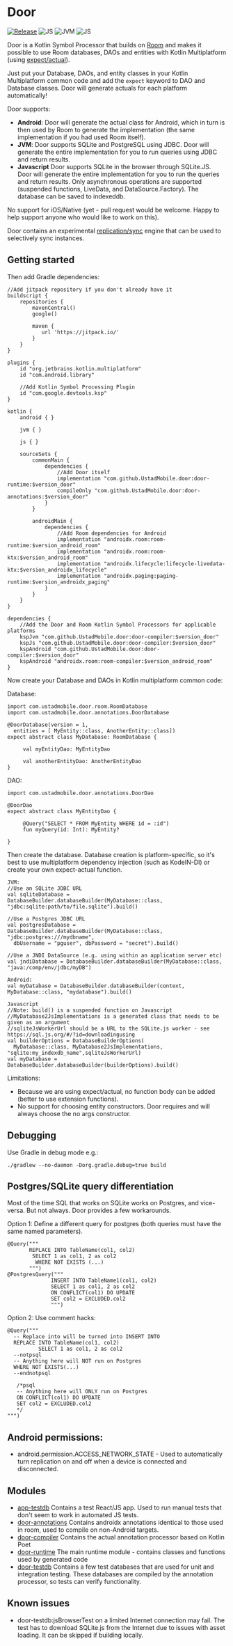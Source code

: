 # Door

[![Release](https://jitpack.io/v/UstadMobile/door.svg)](https://jitpack.io/#UstadMobile/door)
![JS](https://img.shields.io/badge/platform-android-orange)
![JVM](https://img.shields.io/badge/platform-jvm-orange)
![JS](https://img.shields.io/badge/platform-js-orange)

Door is a Kotlin Symbol Processor that builds on [Room](https://developer.android.com/training/data-storage/room) and makes
it possible to use Room databases, DAOs and entities with Kotlin Multiplatform (using [expect/actual](https://kotlinlang.org/docs/multiplatform-connect-to-apis.html)).

Just put your Database, DAOs, and entity classes in your Kotlin Multiplatform common code and add the ```expect``` keyword to
DAO and Database classes. 
Door will generate actuals for each platform automatically!

Door supports:
* **Android**: Door will generate the actual class for Android, which in turn is then used by Room to generate the 
implementation (the same implementation if you had used Room itself).
* **JVM**: Door supports SQLite and PostgreSQL using JDBC. Door will generate the entire implementation for you to run 
queries using JDBC and return results.
* **Javascript** Door supports SQLite in the browser through SQLite.JS. Door will generate the entire implementation for
you to run the queries and return results. Only asynchronous operations are supported (suspended functions, LiveData, 
and DataSource.Factory). The database can be saved to indexeddb.

No support for iOS/Native (yet - pull request would be welcome. Happy to help support anyone who would like to work on 
this).

Door contains an experimental [replication/sync](README-REPLICATION.md) engine that can be used to selectively sync instances. 


## Getting started

Then add Gradle dependencies:
```
//Add jitpack repository if you don't already have it
buildscript {
    repositories {
        mavenCentral()
        google()
        
        maven {
           url 'https://jitpack.io/'
        }
    }
}

plugins {
    id "org.jetbrains.kotlin.multiplatform"
    id "com.android.library"
    
    //Add Kotlin Symbol Processing Plugin
    id "com.google.devtools.ksp"
}

kotlin {
    android { }

    jvm { }
    
    js { }
    
    sourceSets {
        commonMain {
            dependencies {
                //Add Door itself
                implementation "com.github.UstadMobile.door:door-runtime:$version_door"
                compileOnly "com.github.UstadMobile.door:door-annotations:$version_door"
            }
        }
        
        androidMain {
            dependencies {
                //Add Room dependencies for Android
                implementation "androidx.room:room-runtime:$version_android_room"
                implementation "androidx.room:room-ktx:$version_android_room"
                implementation "androidx.lifecycle:lifecycle-livedata-ktx:$version_androidx_lifecycle"
                implementation "androidx.paging:paging-runtime:$version_androidx_paging"
            }
        }
    }
}

dependencies {
    //Add the Door and Room Kotlin Symbol Processors for applicable platforms
    kspJvm "com.github.UstadMobile.door:door-compiler:$version_door"
    kspJs "com.github.UstadMobile.door:door-compiler:$version_door"
    kspAndroid "com.github.UstadMobile.door:door-compiler:$version_door"
    kspAndroid "androidx.room:room-compiler:$version_android_room"
}
```

Now create your Database and DAOs in Kotlin multiplatform common code:

Database:
```
import com.ustadmobile.door.room.RoomDatabase
import com.ustadmobile.door.annotations.DoorDatabase

@DoorDatabase(version = 1, 
  entities = [ MyEntity::class, AnotherEntity::class])
expect abstract class MyDatabase: RoomDatabase {
     
     val myEntityDao: MyEntityDao
     
     val anotherEntityDao: AnotherEntityDao 
}
```

DAO:
```
import com.ustadmobile.door.annotations.DoorDao

@DoorDao
expect abstract class MyEntityDao {
     
     @Query("SELECT * FROM MyEntity WHERE id = :id")
     fun myQuery(id: Int): MyEntity?
     
}
```

Then create the database. Database creation is platform-specific, so it's best to use multiplatform dependency injection
(such as KodeIN-DI) or create your own expect-actual function.

```
JVM: 
//Use an SQLite JDBC URL 
val sqliteDatabase = DatabaseBuilder.databaseBuilder(MyDatabase::class, "jdbc:sqlite:path/to/file.sqlite").build()

//Use a Postgres JDBC URL
val postgresDatabase = DatabaseBuilder.databaseBuilder(MyDatabase::class, "jdbc:postgres:///mydbname", 
  dbUsername = "pguser", dbPassword = "secret").build()

//Use a JNDI DataSource (e.g. using within an application server etc)
val jndiDatabase = DatabaseBuilder.databaseBuilder(MyDatabase::class, "java:/comp/env/jdbc/myDB")

Android:
val myDatabase = DatabaseBuilder.databaseBuilder(context, MyDatabase::class, "mydatabase").build()

Javascript 
//Note: build() is a suspended function on Javascript
//MyDatabase2JsImplementations is a generated class that needs to be given as an argument
//sqliteJsWorkerUrl should be a URL to the SQLite.js worker - see https://sql.js.org/#/?id=downloadingusing
val builderOptions = DatabaseBuilderOptions(
  MyDatabase::class, MyDatabase2JsImplementations, "sqlite:my_indexdb_name",sqliteJsWorkerUrl)
val myDatabase = DatabaseBuilder.databaseBuilder(builderOptions).build() 

```

Limitations:
* Because we are using expect/actual, no function body can be added (better to use extension functions).
* No support for choosing entity constructors. Door requires and will always choose the no args constructor.

## Debugging
Use Gradle in debug mode e.g.:
```
./gradlew --no-daemon -Dorg.gradle.debug=true build
```

## Postgres/SQLite query differentiation

Most of the time SQL that works on SQLite works on Postgres, and vice-versa. But not always. Door provides a few 
workarounds.

Option 1: Define a different query for postgres (both queries must have the same named parameters).
```
@Query("""
       REPLACE INTO TableName(col1, col2) 
        SELECT 1 as col1, 2 as col2
         WHERE NOT EXISTS (...)
       """)
@PostgresQuery("""
              INSERT INTO TableName1(col1, col2)
              SELECT 1 as col1, 2 as col2
              ON CONFLICT(col1) DO UPDATE
              SET col2 = EXCLUDED.col2
              """)     
```

Option 2: Use comment hacks:
```
@Query("""
  -- Replace into will be turned into INSERT INTO 
  REPLACE INTO TableName(col1, col2)
          SELECT 1 as col1, 2 as col2
  --notpsql
  -- Anything here will NOT run on Postgres
  WHERE NOT EXISTS(...)
  --endnotpsql
  
   /*psql 
   -- Anything here will ONLY run on Postgres
   ON CONFLICT(col1) DO UPDATE
   SET col2 = EXCLUDED.col2  
   */
""")
```


## Android permissions:

* android.permission.ACCESS_NETWORK_STATE - Used to automatically turn replication on and off when a device is 
  connected and disconnected.

## Modules

* [app-testdb](app-testdb/) Contains a test React/JS app. Used to run manual tests that don't seem to work in automated
JS tests.
* [door-annotations](door-annotations/) Contains androidx annotations identical to those used in room,
used to compile on non-Android targets.
* [door-compiler](door-compiler/) Contains the actual annotation processor based on Kotlin Poet
* [door-runtime](door-runtime/) The main runtime module - contains classes and functions used by generated
code
* [door-testdb](door-testdb/) Contains a few test databases that are used for unit and integration testing. These 
databases are compiled by the annotation processor, so tests can verify functionality.

## Known issues

* door-testdb:jsBrowserTest on a limited Internet connection may fail. The test has to download SQLite.js
from the Internet due to issues with asset loading. It can be skipped if building locally.
